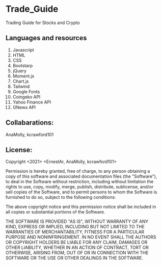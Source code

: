 # Trade_Guide
 Trading Guide for Stocks and Crypto

## Languages and resources
1. Javascript
2. HTML
3. CSS
4. Bootstarp
5. jQuery
6. Moment.js
7. Chart.js
8. Tailwind
9. Google Fonts
10. Coingeko API
11. Yahoo Finance API
12. GNews API
## Collabarations:
AnaMolly, kcrawford101
## License:
Copyright <2021> <ErnestAr, AnaMolly, kcrawford101>

Permission is hereby granted, free of charge, to any person obtaining a copy of this software and associated documentation files (the "Software"), to deal in the Software without restriction, including without limitation the rights to use, copy, modify, merge, publish, distribute, sublicense, and/or sell copies of the Software, and to permit persons to whom the Software is furnished to do so, subject to the following conditions:

The above copyright notice and this permission notice shall be included in all copies or substantial portions of the Software.

THE SOFTWARE IS PROVIDED "AS IS", WITHOUT WARRANTY OF ANY KIND, EXPRESS OR IMPLIED, INCLUDING BUT NOT LIMITED TO THE WARRANTIES OF MERCHANTABILITY, FITNESS FOR A PARTICULAR PURPOSE AND NONINFRINGEMENT. IN NO EVENT SHALL THE AUTHORS OR COPYRIGHT HOLDERS BE LIABLE FOR ANY CLAIM, DAMAGES OR OTHER LIABILITY, WHETHER IN AN ACTION OF CONTRACT, TORT OR OTHERWISE, ARISING FROM, OUT OF OR IN CONNECTION WITH THE SOFTWARE OR THE USE OR OTHER DEALINGS IN THE SOFTWARE.
